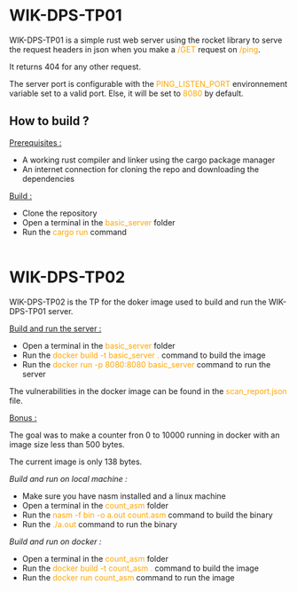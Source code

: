 # **WIK-DPS-TP01**

WIK-DPS-TP01 is a simple rust web server using the rocket library to serve the request headers in json when you make a <span style="color:orange">/GET</span> request on <span style="color:orange">/ping</span>.

It returns 404 for any other request.

The server port is configurable with the <span style="color:orange">PING_LISTEN_PORT</span> environnement variable set to a valid port.
Else, it will be set to <span style="color:orange">8080</span> by default.

## How to build ?

<ins>Prerequisites :</ins>
- A working rust compiler and linker using the cargo package manager
- An internet connection for cloning the repo and downloading the dependencies

<ins>Build :</ins>
- Clone the repository
- Open a terminal in the <span style="color:orange">basic_server</span> folder
- Run the <span style="color:orange">cargo run</span> command
<br><br>

# **WIK-DPS-TP02**
WIK-DPS-TP02 is the TP for the doker image used to build and run the WIK-DPS-TP01 server.

<ins>Build and run the server :</ins>
- Open a terminal in the <span style="color:orange">basic_server</span> folder
- Run the <span style="color:orange">docker build -t basic_server .</span> command to build the image
- Run the <span style="color:orange">docker run -p 8080:8080 basic_server</span> command to run the server

The vulnerabilities in the docker image can be found in the <span style="color:orange">scan_report.json</span> file.

<ins>Bonus :</ins>

The goal was to make a counter fron 0 to 10000 running in docker with an image size less than 500 bytes.

The current image is only 138 bytes.

*Build and run on local machine :*
- Make sure you have nasm installed and a linux machine
- Open a terminal in the <span style="color:orange">count_asm</span> folder
- Run the <span style="color:orange">nasm -f bin -o a.out count.asm</span> command to build the binary
- Run the <span style="color:orange">./a.out</span> command to run the binary

*Build and run on docker :*
- Open a terminal in the <span style="color:orange">count_asm</span> folder
- Run the <span style="color:orange">docker build -t count_asm .</span> command to build the image
- Run the <span style="color:orange">docker run count_asm</span> command to run the image
